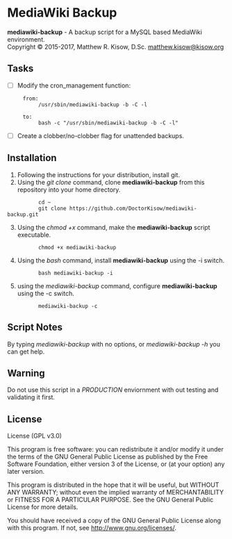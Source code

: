 # MediaWiki Backup

**mediawiki-backup** - A backup script for a MySQL based MediaWiki environment.<br />
Copyright &copy; 2015-2017, Matthew R. Kisow, D.Sc. <matthew.kisow@kisow.org>

## Tasks
- [ ] Modify the cron_management function:
```script
     from:
          /usr/sbin/mediawiki-backup -b -C -l
     
     to:
          bash -c "/usr/sbin/mediawiki-backup -b -C -l"
```
- [ ] Create a clobber/no-clobber flag for unattended backups.

## Installation
1. Following the instructions for your distribution, install git.
2. Using the _git clone_ command, clone **mediawiki-backup** from this repository into your home directory.
```shell
          cd ~
          git clone https://github.com/DoctorKisow/mediawiki-backup.git
```
3. Using the _chmod +x_ command, make the **mediawiki-backup** script executable.
```shell
          chmod +x mediawiki-backup
```
4. Using the _bash_ command, install **mediawiki-backup** using the -i switch.
```shell
          bash mediawiki-backup -i
```
5. using the _mediawiki-backup_ command, configure **mediawiki-backup** using the -c switch.
```shell
          mediawiki-backup -c
```

## Script Notes
By typing _mediawiki-backup_ with no options, or _mediawiki-backup -h_ you can get help.

## Warning
Do not use this script in a _PRODUCTION_ enviornment with out testing and validating it first.

## License
License (GPL v3.0)

This program is free software: you can redistribute it and/or modify it under the terms of the GNU General Public License as published by the Free Software Foundation, either version 3 of the License, or (at your option) any later version.

This program is distributed in the hope that it will be useful, but WITHOUT ANY WARRANTY; without even the implied warranty of MERCHANTABILITY or FITNESS FOR A PARTICULAR PURPOSE.  See the GNU General Public License for more details.

You should have received a copy of the GNU General Public License along with this program.  If not, see <http://www.gnu.org/licenses/>.
